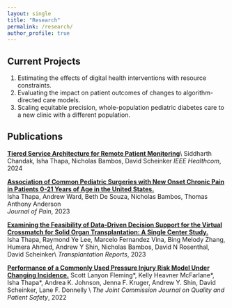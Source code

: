 ```yaml
---
layout: single
title: "Research"
permalink: /research/
author_profile: true
---
```

## Current Projects
1. Estimating the effects of digital health interventions with resource constraints.
2. Evaluating the impact on patient outcomes of changes to algorithm-directed care models.
3. Scaling equitable precision, whole-population pediatric diabetes care to a new clinic with a different population.

## Publications

[**Tiered Service Architecture for Remote Patient Monitoring**](https://arxiv.org/abs/2406.18000)\\
Siddharth Chandak, Isha Thapa, Nicholas Bambos, David Scheinker
*IEEE Healthcom*, 2024

[**Association of Common Pediatric Surgeries with New Onset Chronic Pain in Patients 0-21 Years of Age in the United States.**](https://www-sciencedirect-com.stanford.idm.oclc.org/science/article/pii/S152659002200414X)  
Isha Thapa, Andrew Ward, Beth De Souza, Nicholas Bambos, Thomas Anthony Anderson   
*Journal of Pain*, 2023

[**Examining the Feasibility of Data-Driven Decision Support for the Virtual Crossmatch for Solid Organ Transplantation:  A Single Center Study.**](https://www.sciencedirect.com/science/article/pii/S2451959623000197)  
Isha Thapa, Raymond Ye Lee, Marcelo Fernandez Vina, Bing Melody Zhang, Humera Ahmed, Andrew Y Shin, Nicholas Bambos, David N Rosenthal, David Scheinker\\
*Transplantation Reports*, 2023

[**Performance of a Commonly Used Pressure Injury Risk Model Under Changing Incidence.**](https://www.sciencedirect.com/science/article/pii/S1553725021002907?casa_token=R5_zuUsyaM8AAAAA:kBGa7d3flF0JnJY7Ht_eJtBQOhn0zs4lBLN9btFnSHRRRdf1rMmi2_VECcFpswL6GzhdYhTXkw)
Scott Lanyon Fleming\*, Kelly Heavner McFarlane\*, Isha Thapa\*, Andrea K. Johnson, Jenna F. Kruger, Andrew Y. Shin, David Scheinker, Lane F. Donnelly \\
*The Joint Commission Journal on Quality and Patient Safety*, 2022

